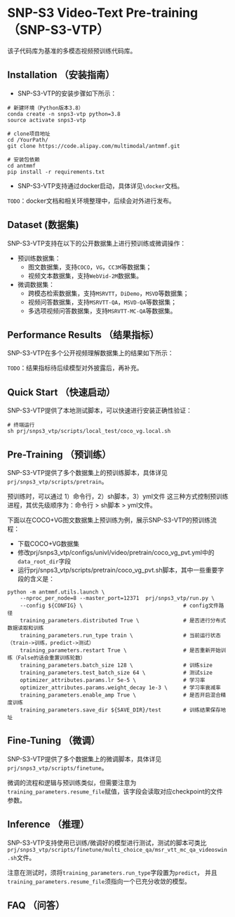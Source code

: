 # SNP-S3 Video-Text Pre-training （SNP-S3-VTP）

该子代码库为基准的多模态视频预训练代码库。

## Installation （安装指南）

- SNP-S3-VTP的安装步骤如下所示：
```
# 新建环境（Python版本3.8）
conda create -n snps3-vtp python=3.8
source activate snps3-vtp

# clone项目地址
cd /YourPath/
git clone https://code.alipay.com/multimodal/antmmf.git

# 安装包依赖
cd antmmf
pip install -r requirements.txt
```

- SNP-S3-VTP支持通过docker启动，具体详见`\docker`文档。

`TODO`：docker文档和相关环境整理中，后续会对外进行发布。

## Dataset (数据集)

SNP-S3-VTP支持在以下的公开数据集上进行预训练或微调操作：
- 预训练数据集：
  - 图文数据集，支持`COCO`，`VG`，`CC3M`等数据集；
  - 视频文本数据集，支持`WebVid-2M`数据集。
- 微调数据集：
  - 跨模态检索数据集，支持`MSRVTT`，`DiDemo`，`MSVD`等数据集；
  - 视频问答数据集，支持`MSRVTT-QA`，`MSVD-QA`等数据集；
  - 多选项视频问答数据集，支持`MSRVTT-MC-QA`等数据集。

## Performance Results （结果指标）

SNP-S3-VTP在多个公开视频理解数据集上的结果如下所示：

`TODO`：结果指标待后续模型对外披露后，再补充。

## Quick Start （快速启动）

SNP-S3-VTP提供了本地测试脚本，可以快速进行安装正确性验证：
```
# 终端运行
sh prj/snps3_vtp/scripts/local_test/coco_vg.local.sh
```

## Pre-Training （预训练）

SNP-S3-VTP提供了多个数据集上的预训练脚本，具体详见`prj/snps3_vtp/scripts/pretrain`。

预训练时，可以通过 1）命令行，2）sh脚本，3）yml文件 这三种方式控制预训练进程，其优先级顺序为：命令行 > sh脚本 > yml文件。

下面以在COCO+VG图文数据集上预训练为例，展示SNP-S3-VTP的预训练流程：

- 下载COCO+VG数据集
- 修改prj/snps3_vtp/configs/univl/video/pretrain/coco_vg_pvt.yml中的`data_root_dir`字段
- 运行prj/snps3_vtp/scripts/pretrain/coco_vg_pvt.sh脚本，其中一些重要字段的含义是：

```
python -m antmmf.utils.launch \
    --nproc_per_node=8 --master_port=12371  prj/snps3_vtp/run.py \
    --config ${CONFIG} \                                # config文件路径
    training_parameters.distributed True \              # 是否进行分布式数据读取和训练
    training_parameters.run_type train \                # 当前运行状态（train->训练，predict->测试）    
    training_parameters.restart True \                  # 是否重新开始训练（False的话会重置训练轮数）
    training_parameters.batch_size 128 \                # 训练size
    training_parameters.test_batch_size 64 \            # 测试size
    optimizer_attributes.params.lr 5e-5 \               # 学习率
    optimizer_attributes.params.weight_decay 1e-3 \     # 学习率衰减率
    training_parameters.enable_amp True \               # 是否开启混合精度训练
    training_parameters.save_dir ${SAVE_DIR}/test       # 训练结果保存地址
```

## Fine-Tuning （微调）

SNP-S3-VTP提供了多个数据集上的微调脚本，具体详见`prj/snps3_vtp/scripts/finetune`。

微调的流程和逻辑与预训练类似，但需要注意为`training_parameters.resume_file`赋值，该字段会读取对应checkpoint的文件参数。

## Inference （推理）

SNP-S3-VTP支持使用已训练/微调好的模型进行测试，测试的脚本可类比`prj/snps3_vtp/scripts/finetune/multi_choice_qa/msr_vtt_mc_qa_videoswin.sh`文件。

注意在测试时，须将`training_parameters.run_type`字段置为`predict`，
并且`training_parameters.resume_file`须指向一个已充分收敛的模型。

## FAQ （问答）
